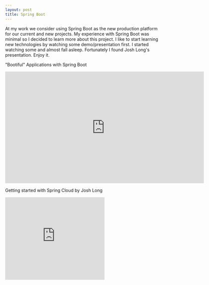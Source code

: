 ```yaml
---
layout: post
title: Spring Boot
---
```


At my work we consider using Spring Boot as the new production platform for our current and new projects. My experience with Spring Boot was minimal so I decided to learn more about this project.
I like to start learning new technologies by watching some demo/presentation first. I started watching some and almost fall asleep.
Fortunately I found Josh Long's presentation. Enjoy it.

"Bootiful" Applications with Spring Boot
<iframe width="640" height="360" src="https://www.youtube.com/embed/HCyYEVRZISk" frameborder="0" allowfullscreen></iframe>

Getting started with Spring Cloud by Josh Long
<iframe width="320" height="266" src="https://www.youtube.com/embed/SFDYdslOvu8" frameborder="0" allowfullscreen></iframe>
